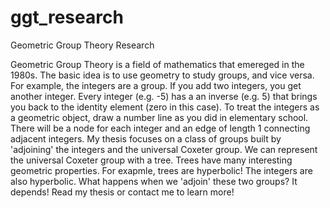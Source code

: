 # ggt_research
Geometric Group Theory Research

Geometric Group Theory is a field of mathematics that emereged in the 1980s. The basic idea is to use geometry to study groups, and vice versa. For example, the integers are a group. If you add two integers, you get another integer. Every integer (e.g. -5) has a an inverse (e.g. 5) that brings you back to the identity element (zero in this case). To treat the integers as a geometric object, draw a number line as you did in elementary school. There will be a node for each integer and an edge of length 1 connecting adjacent integers. My thesis focuses on a class of groups built by 'adjoining' the integers and the universal Coxeter group. We can represent the universal Coxeter group with a tree. Trees have many interesting geometric properties. For exapmle, trees are hyperbolic! The integers are also hyperbolic. What happens when we 'adjoin' these two groups? It depends! Read my thesis or contact me to learn more!
